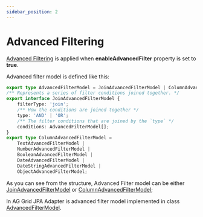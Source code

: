 ```yaml
---
sidebar_position: 2
---
```


# Advanced Filtering
[Advanced Filtering](https://ag-grid.com/angular-data-grid/filter-advanced/) is applied when **enableAdvancedFilter** property is set to **true**.

Advanced filter model is defined like this:
```typescript title="Advanced Filter Model structure"
export type AdvancedFilterModel = JoinAdvancedFilterModel | ColumnAdvancedFilterModel;
/** Represents a series of filter conditions joined together. */
export interface JoinAdvancedFilterModel {
    filterType: 'join';
    /** How the conditions are joined together */
    type: 'AND' | 'OR';
    /** The filter conditions that are joined by the `type` */
    conditions: AdvancedFilterModel[];
}
export type ColumnAdvancedFilterModel = 
    TextAdvancedFilterModel | 
    NumberAdvancedFilterModel | 
    BooleanAdvancedFilterModel | 
    DateAdvancedFilterModel | 
    DateStringAdvancedFilterModel | 
    ObjectAdvancedFilterModel;
```
As you can see from the structure, Advanced Filter model can be either [JoinAdvancedFilterModel](./join-advanced-filter-model/join-advanced-filter-model.md) or [ColumnAdvancedFilterModel](./column-advanced-filter-model/column-advanced-filter-model.md);

In AG Grid JPA Adapter is advanced filter model implemented in class [AdvancedFilterModel](https://github.com/smolcan/ag-grid-jpa-adapter/blob/main/src/main/java/com/github/smolcan/aggrid/jpa/adapter/filter/advanced/AdvancedFilterModel.java).
